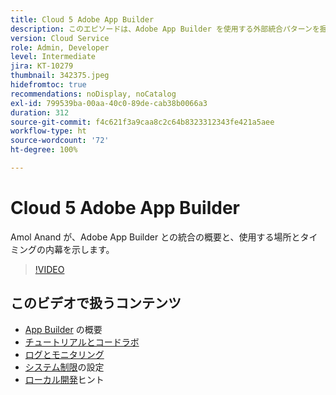 ```yaml
---
title: Cloud 5 Adobe App Builder
description: このエピソードは、Adobe App Builder を使用する外部統合パターンを掘り下げます
version: Cloud Service
role: Admin, Developer
level: Intermediate
jira: KT-10279
thumbnail: 342375.jpeg
hidefromtoc: true
recommendations: noDisplay, noCatalog
exl-id: 799539ba-00aa-40c0-89de-cab38b0066a3
duration: 312
source-git-commit: f4c621f3a9caa8c2c64b8323312343fe421a5aee
workflow-type: ht
source-wordcount: '72'
ht-degree: 100%

---
```


# Cloud 5 Adobe App Builder

Amol Anand が、Adobe App Builder との統合の概要と、使用する場所とタイミングの内幕を示します。

>[!VIDEO](https://video.tv.adobe.com/v/342375?quality=12&learn=on)

## このビデオで扱うコンテンツ

+ [App Builder](https://developer.adobe.com/app-builder/docs/overview/?lang=ja) の概要
+ [チュートリアルとコードラボ](https://developer.adobe.com/app-builder/docs/resources/?lang=ja)
+ [ログとモニタリング](https://adobedocs.github.io/adobeio-runtime/guides/logging_monitoring.html#retrieving-activations-for-blocking-successful-calls)
+ [システム制限](https://adobedocs.github.io/adobeio-runtime/guides/system_settings.html)の設定
+ [ローカル開発](https://developer.adobe.com/app-builder/docs/resources/debugging/?lang=ja)ヒント
